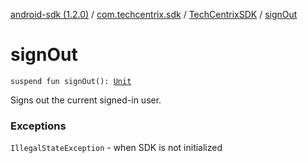 [android-sdk (1.2.0)](../../index.md) / [com.techcentrix.sdk](../index.md) / [TechCentrixSDK](index.md) / [signOut](./sign-out.md)

# signOut

`suspend fun signOut(): `[`Unit`](https://kotlinlang.org/api/latest/jvm/stdlib/kotlin/-unit/index.html)

Signs out the current signed-in user.

### Exceptions

`IllegalStateException` - when SDK is not initialized